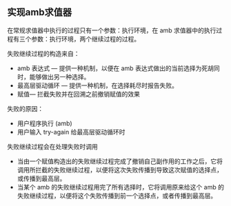 ## 实现amb求值器

在常规求值器中执行的过程只有一个参数：执行环境，在 amb 求值器中的执行过程有三个参数：执行环境，两个继续过程的过程。

失败继续过程的构造来自：

- amb 表达式 — 提供一种机制，以便在 amb 表达式做出的当前选择为死胡同时，能够做出另一种选择。
- 最高层驱动循环 —  提供一种机制，在选择耗尽时报告失败。
- 赋值— 拦截失败并在回溯之前撤销赋值的效果

失败的原因：

+ 用户程序执行 (amb)
+ 用户输入 try-again 给最高层驱动循环时

失败继续过程会在处理失败时调用

+ 当由一个赋值构造出的失败继续过程完成了撤销自己副作用的工作之后，它将调用所拦截的失败继续过程，以便将这次失败传播到导致这次赋值的选择点，或传播到最高层。
+ 当某个 amb 的失败继续过程用完了所有选择时，它将调用原来给这个 amb 的失败继续过程，以便将这个失败传播到前一个选择点，或者传播到最高层。








